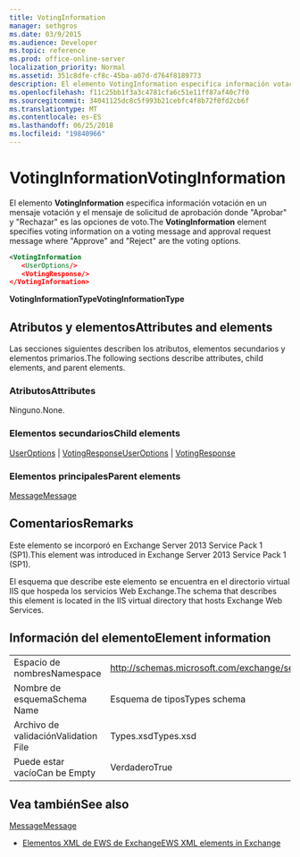 ```yaml
---
title: VotingInformation
manager: sethgros
ms.date: 03/9/2015
ms.audience: Developer
ms.topic: reference
ms.prod: office-online-server
localization_priority: Normal
ms.assetid: 351c8dfe-cf8c-45ba-a07d-d764f8189773
description: El elemento VotingInformation especifica información votación en un mensaje de votación y whereApproveandRejectare de mensaje de solicitud de aprobación de las opciones de voto.
ms.openlocfilehash: f11c25bb1f3a3c4781cfa6c51e11ff87af40c7f0
ms.sourcegitcommit: 34041125dc8c5f993b21cebfc4f8b72f0fd2cb6f
ms.translationtype: MT
ms.contentlocale: es-ES
ms.lasthandoff: 06/25/2018
ms.locfileid: "19840966"
---
```

# <a name="votinginformation"></a><span data-ttu-id="ff8b3-103">VotingInformation</span><span class="sxs-lookup"><span data-stu-id="ff8b3-103">VotingInformation</span></span>

<span data-ttu-id="ff8b3-104">El elemento **VotingInformation** especifica información votación en un mensaje votación y el mensaje de solicitud de aprobación donde "Aprobar" y "Rechazar" es las opciones de voto.</span><span class="sxs-lookup"><span data-stu-id="ff8b3-104">The **VotingInformation** element specifies voting information on a voting message and approval request message where "Approve" and "Reject" are the voting options.</span></span> 
  
```XML
<VotingInformation
   <UserOptions/>
   <VotingResponse/>
</VotingInformation>
```

 <span data-ttu-id="ff8b3-105">**VotingInformationType**</span><span class="sxs-lookup"><span data-stu-id="ff8b3-105">**VotingInformationType**</span></span>
## <a name="attributes-and-elements"></a><span data-ttu-id="ff8b3-106">Atributos y elementos</span><span class="sxs-lookup"><span data-stu-id="ff8b3-106">Attributes and elements</span></span>

<span data-ttu-id="ff8b3-107">Las secciones siguientes describen los atributos, elementos secundarios y elementos primarios.</span><span class="sxs-lookup"><span data-stu-id="ff8b3-107">The following sections describe attributes, child elements, and parent elements.</span></span>
  
### <a name="attributes"></a><span data-ttu-id="ff8b3-108">Atributos</span><span class="sxs-lookup"><span data-stu-id="ff8b3-108">Attributes</span></span>

<span data-ttu-id="ff8b3-109">Ninguno.</span><span class="sxs-lookup"><span data-stu-id="ff8b3-109">None.</span></span>
  
### <a name="child-elements"></a><span data-ttu-id="ff8b3-110">Elementos secundarios</span><span class="sxs-lookup"><span data-stu-id="ff8b3-110">Child elements</span></span>

<span data-ttu-id="ff8b3-111">[UserOptions](useroptions.md) | [VotingResponse](votingresponse.md)</span><span class="sxs-lookup"><span data-stu-id="ff8b3-111">[UserOptions](useroptions.md) | [VotingResponse](votingresponse.md)</span></span>
  
### <a name="parent-elements"></a><span data-ttu-id="ff8b3-112">Elementos principales</span><span class="sxs-lookup"><span data-stu-id="ff8b3-112">Parent elements</span></span>

[<span data-ttu-id="ff8b3-113">Message</span><span class="sxs-lookup"><span data-stu-id="ff8b3-113">Message</span></span>](message-ex15websvcsotherref.md)
  
## <a name="remarks"></a><span data-ttu-id="ff8b3-114">Comentarios</span><span class="sxs-lookup"><span data-stu-id="ff8b3-114">Remarks</span></span>

<span data-ttu-id="ff8b3-115">Este elemento se incorporó en Exchange Server 2013 Service Pack 1 (SP1).</span><span class="sxs-lookup"><span data-stu-id="ff8b3-115">This element was introduced in Exchange Server 2013 Service Pack 1 (SP1).</span></span>
  
<span data-ttu-id="ff8b3-116">El esquema que describe este elemento se encuentra en el directorio virtual IIS que hospeda los servicios Web Exchange.</span><span class="sxs-lookup"><span data-stu-id="ff8b3-116">The schema that describes this element is located in the IIS virtual directory that hosts Exchange Web Services.</span></span>
  
## <a name="element-information"></a><span data-ttu-id="ff8b3-117">Información del elemento</span><span class="sxs-lookup"><span data-stu-id="ff8b3-117">Element information</span></span>

|||
|:-----|:-----|
|<span data-ttu-id="ff8b3-118">Espacio de nombres</span><span class="sxs-lookup"><span data-stu-id="ff8b3-118">Namespace</span></span>  <br/> |http://schemas.microsoft.com/exchange/services/2006/types  <br/> |
|<span data-ttu-id="ff8b3-119">Nombre de esquema</span><span class="sxs-lookup"><span data-stu-id="ff8b3-119">Schema Name</span></span>  <br/> |<span data-ttu-id="ff8b3-120">Esquema de tipos</span><span class="sxs-lookup"><span data-stu-id="ff8b3-120">Types schema</span></span>  <br/> |
|<span data-ttu-id="ff8b3-121">Archivo de validación</span><span class="sxs-lookup"><span data-stu-id="ff8b3-121">Validation File</span></span>  <br/> |<span data-ttu-id="ff8b3-122">Types.xsd</span><span class="sxs-lookup"><span data-stu-id="ff8b3-122">Types.xsd</span></span>  <br/> |
|<span data-ttu-id="ff8b3-123">Puede estar vacío</span><span class="sxs-lookup"><span data-stu-id="ff8b3-123">Can be Empty</span></span>  <br/> |<span data-ttu-id="ff8b3-124">Verdadero</span><span class="sxs-lookup"><span data-stu-id="ff8b3-124">True</span></span>  <br/> |
   
## <a name="see-also"></a><span data-ttu-id="ff8b3-125">Vea también</span><span class="sxs-lookup"><span data-stu-id="ff8b3-125">See also</span></span>



[<span data-ttu-id="ff8b3-126">Message</span><span class="sxs-lookup"><span data-stu-id="ff8b3-126">Message</span></span>](message-ex15websvcsotherref.md)


- [<span data-ttu-id="ff8b3-127">Elementos XML de EWS de Exchange</span><span class="sxs-lookup"><span data-stu-id="ff8b3-127">EWS XML elements in Exchange</span></span>](ews-xml-elements-in-exchange.md)

